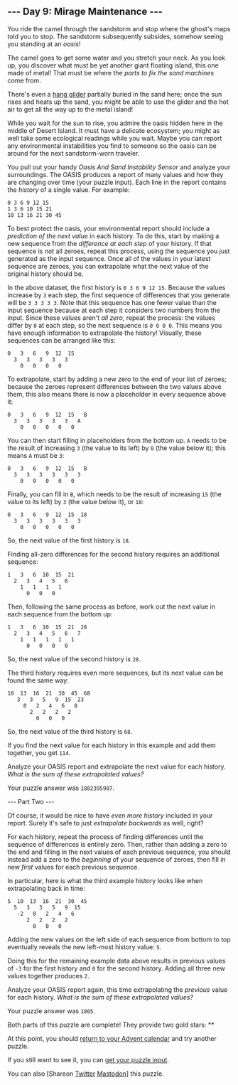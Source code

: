 ##  \-\-\- Day 9: Mirage Maintenance ---

You ride the camel through the sandstorm and stop where the ghost's maps told you to stop. The sandstorm subsequently subsides, somehow seeing you standing at an _oasis_!

The camel goes to get some water and you stretch your neck. As you look up, you discover what must be yet another giant floating island, this one made of metal! That must be where the _parts to fix the sand machines_ come from.

There's even a [hang glider](https://en.wikipedia.org/wiki/Hang_gliding) partially buried in the sand here; once the sun rises and heats up the sand, you might be able to use the glider and the hot air to get all the way up to the metal island!

While you wait for the sun to rise, you admire the oasis hidden here in the middle of Desert Island. It must have a delicate ecosystem; you might as well take some ecological readings while you wait. Maybe you can report any environmental instabilities you find to someone so the oasis can be around for the next sandstorm-worn traveler.

You pull out your handy _Oasis And Sand Instability Sensor_ and analyze your surroundings. The OASIS produces a report of many values and how they are changing over time (your puzzle input). Each line in the report contains the _history_ of a single value. For example:

```
0 3 6 9 12 15
1 3 6 10 15 21
10 13 16 21 30 45

```

To best protect the oasis, your environmental report should include a _prediction of the next value_ in each history. To do this, start by making a new sequence from the _difference at each step_ of your history. If that sequence is _not_ all zeroes, repeat this process, using the sequence you just generated as the input sequence. Once all of the values in your latest sequence are zeroes, you can extrapolate what the next value of the original history should be.

In the above dataset, the first history is `0 3 6 9 12 15`. Because the values increase by `3` each step, the first sequence of differences that you generate will be `3 3 3 3 3`. Note that this sequence has one fewer value than the input sequence because at each step it considers two numbers from the input. Since these values aren't _all zero_, repeat the process: the values differ by `0` at each step, so the next sequence is `0 0 0 0`. This means you have enough information to extrapolate the history! Visually, these sequences can be arranged like this:

```
0   3   6   9  12  15
  3   3   3   3   3
    0   0   0   0

```

To extrapolate, start by adding a new zero to the end of your list of zeroes; because the zeroes represent differences between the two values above them, this also means there is now a placeholder in every sequence above it:

```
0   3   6   9  12  15   B
  3   3   3   3   3   A
    0   0   0   0   0

```

You can then start filling in placeholders from the bottom up. `A` needs to be the result of increasing `3` (the value to its left) by `0` (the value below it); this means `A` must be `3`:

```
0   3   6   9  12  15   B
  3   3   3   3   3   3
    0   0   0   0   0

```

Finally, you can fill in `B`, which needs to be the result of increasing `15` (the value to its left) by `3` (the value below it), or `18`:

```
0   3   6   9  12  15  18
  3   3   3   3   3   3
    0   0   0   0   0

```

So, the next value of the first history is `18`.

Finding all-zero differences for the second history requires an additional sequence:

```
1   3   6  10  15  21
  2   3   4   5   6
    1   1   1   1
      0   0   0

```

Then, following the same process as before, work out the next value in each sequence from the bottom up:

```
1   3   6  10  15  21  28
  2   3   4   5   6   7
    1   1   1   1   1
      0   0   0   0

```

So, the next value of the second history is `28`.

The third history requires even more sequences, but its next value can be found the same way:

```
10  13  16  21  30  45  68
   3   3   5   9  15  23
     0   2   4   6   8
       2   2   2   2
         0   0   0

```

So, the next value of the third history is `68`.

If you find the next value for each history in this example and add them together, you get `114`.

Analyze your OASIS report and extrapolate the next value for each history. _What is the sum of these extrapolated values?_

Your puzzle answer was `1882395907`.

 \-\-\- Part Two ---

Of course, it would be nice to have _even more history_ included in your report. Surely it's safe to just _extrapolate backwards_ as well, right?

For each history, repeat the process of finding differences until the sequence of differences is entirely zero. Then, rather than adding a zero to the end and filling in the next values of each previous sequence, you should instead add a zero to the _beginning_ of your sequence of zeroes, then fill in new _first_ values for each previous sequence.

In particular, here is what the third example history looks like when extrapolating back in time:

```
5  10  13  16  21  30  45
  5   3   3   5   9  15
   -2   0   2   4   6
      2   2   2   2
        0   0   0

```

Adding the new values on the left side of each sequence from bottom to top eventually reveals the new left-most history value: `5`.

Doing this for the remaining example data above results in previous values of `-3` for the first history and `0` for the second history. Adding all three new values together produces `2`.

Analyze your OASIS report again, this time extrapolating the _previous_ value for each history. _What is the sum of these extrapolated values?_

Your puzzle answer was `1005`.

Both parts of this puzzle are complete! They provide two gold stars: \*\*

At this point, you should [return to your Advent calendar](/2023) and try another puzzle.

If you still want to see it, you can [get your puzzle input](9/input).

You can also \[Shareon
[Twitter](https://twitter.com/intent/tweet?text=I%27ve+completed+%22Mirage+Maintenance%22+%2D+Day+9+%2D+Advent+of+Code+2023&url=https%3A%2F%2Fadventofcode%2Ecom%2F2023%2Fday%2F9&related=ericwastl&hashtags=AdventOfCode) [Mastodon](javascript:void(0);)\] this puzzle.